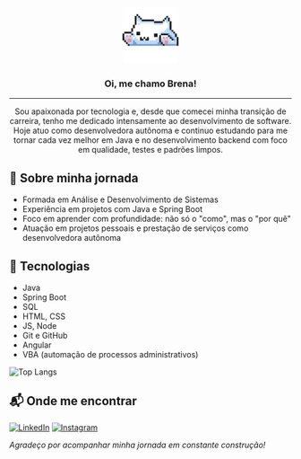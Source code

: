 <p align='center'> <img src="https://github.com/Brehcore/presentation/blob/main/cattyping.gif?raw=true" alt="cattyping" width="100" heitgh="90"></p>
<h3 align='center'> Oi, me chamo Brena!</h3>
<hr>

<p align='center'> Sou apaixonada por tecnologia e, desde que comecei minha transição de carreira, tenho me dedicado intensamente ao desenvolvimento de software. Hoje atuo como desenvolvedora autônoma e continuo estudando para me tornar cada vez melhor em Java e no desenvolvimento backend com foco em qualidade, testes e padrões limpos.</p>


## 🚀 Sobre minha jornada

- Formada em Análise e Desenvolvimento de Sistemas
- Experiência em projetos com Java e Spring Boot
- Foco em aprender com profundidade: não só o "como", mas o "por quê"
- Atuação em projetos pessoais e prestação de serviços como desenvolvedora autônoma

## 🧰 Tecnologias

- Java
- Spring Boot
- SQL
- HTML, CSS
- JS, Node
- Git e GitHub
- Angular
- VBA (automação de processos administrativos)

![Top Langs](https://github-readme-stats.vercel.app/api/top-langs/?username=brehcore&layout=compact)


## 📬 Onde me encontrar

[![LinkedIn](https://img.shields.io/badge/LinkedIn-000?style=for-the-badge&logo=linkedin&logoColor=0E76A8)](https://www.linkedin.com/in/brenasoares/)
[![Instagram](https://img.shields.io/badge/Instagram-000?style=for-the-badge&logo=instagram)](https://www.instagram.com/brehsoarees/)



_Agradeço por acompanhar minha jornada em constante construção!_
